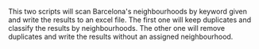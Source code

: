 This two scripts will scan Barcelona's neighbourhoods by keyword given and write the results to an excel file. The first one will keep duplicates and classify the results by neighbourhoods. The other one will remove duplicates and write the results without an assigned neighbourhood.

